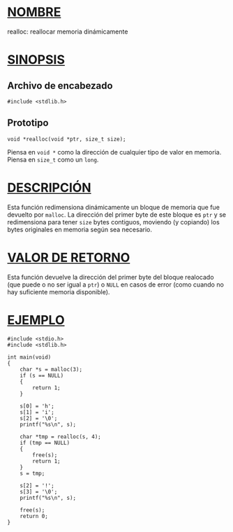 # [NOMBRE](#nombre)

realloc: reallocar memoria dinámicamente

# [SINOPSIS](#sinopsis)

## Archivo de encabezado

    #include <stdlib.h>

## Prototipo

    void *realloc(void *ptr, size_t size);

Piensa en `void *` como la dirección de cualquier tipo de valor en memoria. Piensa en `size_t` como un `long`.

# [DESCRIPCIÓN](#descripción)

Esta función redimensiona dinámicamente un bloque de memoria que fue devuelto por `malloc`. La dirección del primer byte de este bloque es `ptr` y se redimensiona para tener `size` bytes contiguos, moviendo (y copiando) los bytes originales en memoria según sea necesario.

# [VALOR DE RETORNO](#valor-de-retorno)

Esta función devuelve la dirección del primer byte del bloque realocado (que puede o no ser igual a `ptr`) o `NULL` en casos de error (como cuando no hay suficiente memoria disponible).

# [EJEMPLO](#ejemplo)

    #include <stdio.h>
    #include <stdlib.h>

    int main(void)
    {
        char *s = malloc(3);
        if (s == NULL)
        {
            return 1;
        }

        s[0] = 'h';
        s[1] = 'i';
        s[2] = '\0';
        printf("%s\n", s);

        char *tmp = realloc(s, 4);
        if (tmp == NULL)
        {
            free(s);
            return 1;
        }
        s = tmp;

        s[2] = '!';
        s[3] = '\0';
        printf("%s\n", s);

        free(s);
        return 0;
    }